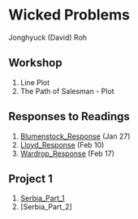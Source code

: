 # Wicked Problems

Jonghyuck (David) Roh 

## Workshop 

1. Line Plot
2. The Path of Salesman - Plot

## Responses to Readings 

1. [Blumenstock_Response](https://github.com/jroh01/wickedproblems/blob/master/blumenstock.md) (Jan 27)
2. [Lloyd_Response](https://github.com/jroh01/wickedproblems/blob/master/LloydResponse.md) (Feb 10)
3. [Wardrop_Response](https://github.com/jroh01/wickedproblems/blob/master/WardropResponse.md) (Feb 17)

## Project 1 

1. [Serbia_Part_1](https://github.com/jroh01/wickedproblems/blob/master/project1.md) 
2. [Serbia_Part_2]
